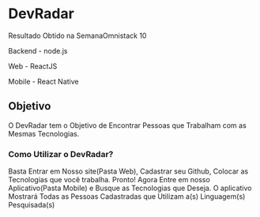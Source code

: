 # DevRadar

Resultado Obtido na SemanaOmnistack 10

Backend - node.js

Web - ReactJS

Mobile - React Native

## Objetivo

O DevRadar tem o Objetivo de Encontrar Pessoas que Trabalham com as Mesmas Tecnologias.

### Como Utilizar o DevRadar?

Basta Entrar em Nosso site(Pasta Web), Cadastrar seu Github, Colocar as Tecnologias que você trabalha. Pronto! Agora Entre em nosso Aplicativo(Pasta Mobile) e Busque as Tecnologias que Deseja. O aplicativo Mostrará Todas as Pessoas Cadastradas que Utilizam a(s) Linguagem(s) Pesquisada(s)
